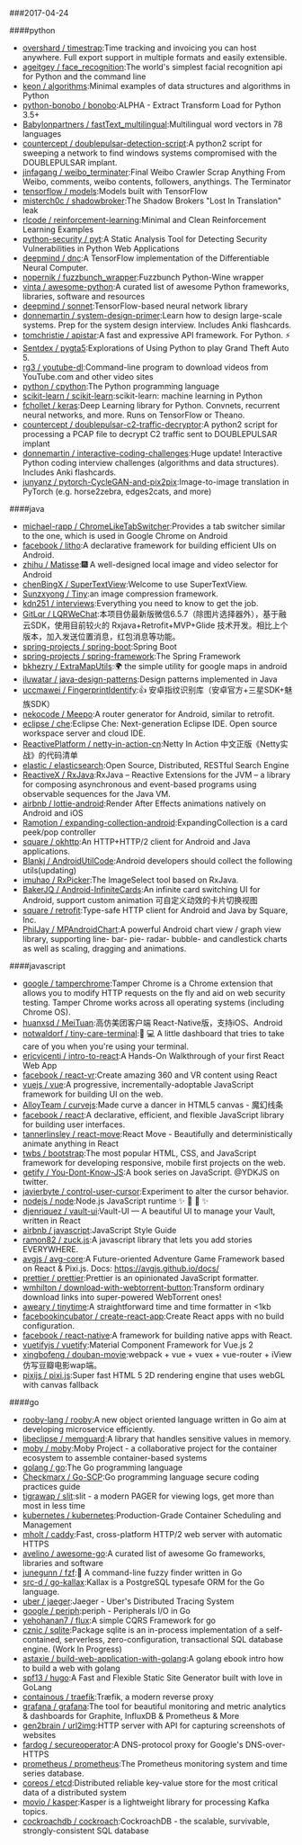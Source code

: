 ###2017-04-24

####python
* [overshard / timestrap](https://github.com/overshard/timestrap):Time tracking and invoicing you can host anywhere. Full export support in multiple formats and easily extensible.
* [ageitgey / face_recognition](https://github.com/ageitgey/face_recognition):The world's simplest facial recognition api for Python and the command line
* [keon / algorithms](https://github.com/keon/algorithms):Minimal examples of data structures and algorithms in Python
* [python-bonobo / bonobo](https://github.com/python-bonobo/bonobo):ALPHA - Extract Transform Load for Python 3.5+
* [Babylonpartners / fastText_multilingual](https://github.com/Babylonpartners/fastText_multilingual):Multilingual word vectors in 78 languages
* [countercept / doublepulsar-detection-script](https://github.com/countercept/doublepulsar-detection-script):A python2 script for sweeping a network to find windows systems compromised with the DOUBLEPULSAR implant.
* [jinfagang / weibo_terminater](https://github.com/jinfagang/weibo_terminater):Final Weibo Crawler Scrap Anything From Weibo, comments, weibo contents, followers, anythings. The Terminator
* [tensorflow / models](https://github.com/tensorflow/models):Models built with TensorFlow
* [misterch0c / shadowbroker](https://github.com/misterch0c/shadowbroker):The Shadow Brokers "Lost In Translation" leak
* [rlcode / reinforcement-learning](https://github.com/rlcode/reinforcement-learning):Minimal and Clean Reinforcement Learning Examples
* [python-security / pyt](https://github.com/python-security/pyt):A Static Analysis Tool for Detecting Security Vulnerabilities in Python Web Applications
* [deepmind / dnc](https://github.com/deepmind/dnc):A TensorFlow implementation of the Differentiable Neural Computer.
* [nopernik / fuzzbunch_wrapper](https://github.com/nopernik/fuzzbunch_wrapper):Fuzzbunch Python-Wine wrapper
* [vinta / awesome-python](https://github.com/vinta/awesome-python):A curated list of awesome Python frameworks, libraries, software and resources
* [deepmind / sonnet](https://github.com/deepmind/sonnet):TensorFlow-based neural network library
* [donnemartin / system-design-primer](https://github.com/donnemartin/system-design-primer):Learn how to design large-scale systems. Prep for the system design interview. Includes Anki flashcards.
* [tomchristie / apistar](https://github.com/tomchristie/apistar):A fast and expressive API framework. For Python. ⚡️
* [Sentdex / pygta5](https://github.com/Sentdex/pygta5):Explorations of Using Python to play Grand Theft Auto 5.
* [rg3 / youtube-dl](https://github.com/rg3/youtube-dl):Command-line program to download videos from YouTube.com and other video sites
* [python / cpython](https://github.com/python/cpython):The Python programming language
* [scikit-learn / scikit-learn](https://github.com/scikit-learn/scikit-learn):scikit-learn: machine learning in Python
* [fchollet / keras](https://github.com/fchollet/keras):Deep Learning library for Python. Convnets, recurrent neural networks, and more. Runs on TensorFlow or Theano.
* [countercept / doublepulsar-c2-traffic-decryptor](https://github.com/countercept/doublepulsar-c2-traffic-decryptor):A python2 script for processing a PCAP file to decrypt C2 traffic sent to DOUBLEPULSAR implant
* [donnemartin / interactive-coding-challenges](https://github.com/donnemartin/interactive-coding-challenges):Huge update! Interactive Python coding interview challenges (algorithms and data structures). Includes Anki flashcards.
* [junyanz / pytorch-CycleGAN-and-pix2pix](https://github.com/junyanz/pytorch-CycleGAN-and-pix2pix):Image-to-image translation in PyTorch (e.g. horse2zebra, edges2cats, and more)

####java
* [michael-rapp / ChromeLikeTabSwitcher](https://github.com/michael-rapp/ChromeLikeTabSwitcher):Provides a tab switcher similar to the one, which is used in Google Chrome on Android
* [facebook / litho](https://github.com/facebook/litho):A declarative framework for building efficient UIs on Android.
* [zhihu / Matisse](https://github.com/zhihu/Matisse):🎆 A well-designed local image and video selector for Android
* [chenBingX / SuperTextView](https://github.com/chenBingX/SuperTextView):Welcome to use SuperTextView.
* [Sunzxyong / Tiny](https://github.com/Sunzxyong/Tiny):an image compression framework.
* [kdn251 / interviews](https://github.com/kdn251/interviews):Everything you need to know to get the job.
* [GitLqr / LQRWeChat](https://github.com/GitLqr/LQRWeChat):本项目仿最新版微信6.5.7（除图片选择器外），基于融云SDK，使用目前较火的 Rxjava+Retrofit+MVP+Glide 技术开发。相比上个版本，加入发送位置消息，红包消息等功能。
* [spring-projects / spring-boot](https://github.com/spring-projects/spring-boot):Spring Boot
* [spring-projects / spring-framework](https://github.com/spring-projects/spring-framework):The Spring Framework
* [bkhezry / ExtraMapUtils](https://github.com/bkhezry/ExtraMapUtils):🌍 the simple utility for google maps in android
* [iluwatar / java-design-patterns](https://github.com/iluwatar/java-design-patterns):Design patterns implemented in Java
* [uccmawei / FingerprintIdentify](https://github.com/uccmawei/FingerprintIdentify):👍 安卓指纹识别库（安卓官方+三星SDK+魅族SDK）
* [nekocode / Meepo](https://github.com/nekocode/Meepo):A router generator for Android, similar to retrofit.
* [eclipse / che](https://github.com/eclipse/che):Eclipse Che: Next-generation Eclipse IDE. Open source workspace server and cloud IDE.
* [ReactivePlatform / netty-in-action-cn](https://github.com/ReactivePlatform/netty-in-action-cn):Netty In Action 中文正版《Netty实战》的代码清单
* [elastic / elasticsearch](https://github.com/elastic/elasticsearch):Open Source, Distributed, RESTful Search Engine
* [ReactiveX / RxJava](https://github.com/ReactiveX/RxJava):RxJava – Reactive Extensions for the JVM – a library for composing asynchronous and event-based programs using observable sequences for the Java VM.
* [airbnb / lottie-android](https://github.com/airbnb/lottie-android):Render After Effects animations natively on Android and iOS
* [Ramotion / expanding-collection-android](https://github.com/Ramotion/expanding-collection-android):ExpandingCollection is a card peek/pop controller
* [square / okhttp](https://github.com/square/okhttp):An HTTP+HTTP/2 client for Android and Java applications.
* [Blankj / AndroidUtilCode](https://github.com/Blankj/AndroidUtilCode):Android developers should collect the following utils(updating)
* [imuhao / RxPicker](https://github.com/imuhao/RxPicker):The ImageSelect tool based on RxJava.
* [BakerJQ / Android-InfiniteCards](https://github.com/BakerJQ/Android-InfiniteCards):An infinite card switching UI for Android, support custom animation 可自定义动效的卡片切换视图
* [square / retrofit](https://github.com/square/retrofit):Type-safe HTTP client for Android and Java by Square, Inc.
* [PhilJay / MPAndroidChart](https://github.com/PhilJay/MPAndroidChart):A powerful Android chart view / graph view library, supporting line- bar- pie- radar- bubble- and candlestick charts as well as scaling, dragging and animations.

####javascript
* [google / tamperchrome](https://github.com/google/tamperchrome):Tamper Chrome is a Chrome extension that allows you to modify HTTP requests on the fly and aid on web security testing. Tamper Chrome works across all operating systems (including Chrome OS).
* [huanxsd / MeiTuan](https://github.com/huanxsd/MeiTuan):高仿美团客户端 React-Native版，支持iOS、Android
* [notwaldorf / tiny-care-terminal](https://github.com/notwaldorf/tiny-care-terminal):💖 💻 A little dashboard that tries to take care of you when you're using your terminal.
* [ericvicenti / intro-to-react](https://github.com/ericvicenti/intro-to-react):A Hands-On Walkthrough of your first React Web App
* [facebook / react-vr](https://github.com/facebook/react-vr):Create amazing 360 and VR content using React
* [vuejs / vue](https://github.com/vuejs/vue):A progressive, incrementally-adoptable JavaScript framework for building UI on the web.
* [AlloyTeam / curvejs](https://github.com/AlloyTeam/curvejs):Made curve a dancer in HTML5 canvas - 魔幻线条
* [facebook / react](https://github.com/facebook/react):A declarative, efficient, and flexible JavaScript library for building user interfaces.
* [tannerlinsley / react-move](https://github.com/tannerlinsley/react-move):React Move - Beautifully and deterministically animate anything in React
* [twbs / bootstrap](https://github.com/twbs/bootstrap):The most popular HTML, CSS, and JavaScript framework for developing responsive, mobile first projects on the web.
* [getify / You-Dont-Know-JS](https://github.com/getify/You-Dont-Know-JS):A book series on JavaScript. @YDKJS on twitter.
* [javierbyte / control-user-cursor](https://github.com/javierbyte/control-user-cursor):Experiment to alter the cursor behavior.
* [nodejs / node](https://github.com/nodejs/node):Node.js JavaScript runtime ✨ 🐢 🚀 ✨
* [djenriquez / vault-ui](https://github.com/djenriquez/vault-ui):Vault-UI — A beautiful UI to manage your Vault, written in React
* [airbnb / javascript](https://github.com/airbnb/javascript):JavaScript Style Guide
* [ramon82 / zuck.js](https://github.com/ramon82/zuck.js):A javascript library that lets you add stories EVERYWHERE.
* [avgjs / avg-core](https://github.com/avgjs/avg-core):A Future-oriented Adventure Game Framework based on React & Pixi.js. Docs: https://avgjs.github.io/docs/
* [prettier / prettier](https://github.com/prettier/prettier):Prettier is an opinionated JavaScript formatter.
* [wmhilton / download-with-webtorrent-button](https://github.com/wmhilton/download-with-webtorrent-button):Transform ordinary download links into super-powered WebTorrent ones!
* [aweary / tinytime](https://github.com/aweary/tinytime):A straightforward time and time formatter in <1kb
* [facebookincubator / create-react-app](https://github.com/facebookincubator/create-react-app):Create React apps with no build configuration.
* [facebook / react-native](https://github.com/facebook/react-native):A framework for building native apps with React.
* [vuetifyjs / vuetify](https://github.com/vuetifyjs/vuetify):Material Component Framework for Vue.js 2
* [xingbofeng / douban-movie](https://github.com/xingbofeng/douban-movie):webpack + vue + vuex + vue-router + iView仿写豆瓣电影wap端。
* [pixijs / pixi.js](https://github.com/pixijs/pixi.js):Super fast HTML 5 2D rendering engine that uses webGL with canvas fallback

####go
* [rooby-lang / rooby](https://github.com/rooby-lang/rooby):A new object oriented language written in Go aim at developing microservice efficiently.
* [libeclipse / memguard](https://github.com/libeclipse/memguard):A library that handles sensitive values in memory.
* [moby / moby](https://github.com/moby/moby):Moby Project - a collaborative project for the container ecosystem to assemble container-based systems
* [golang / go](https://github.com/golang/go):The Go programming language
* [Checkmarx / Go-SCP](https://github.com/Checkmarx/Go-SCP):Go programming language secure coding practices guide
* [tigrawap / slit](https://github.com/tigrawap/slit):slit - a modern PAGER for viewing logs, get more than most in less time
* [kubernetes / kubernetes](https://github.com/kubernetes/kubernetes):Production-Grade Container Scheduling and Management
* [mholt / caddy](https://github.com/mholt/caddy):Fast, cross-platform HTTP/2 web server with automatic HTTPS
* [avelino / awesome-go](https://github.com/avelino/awesome-go):A curated list of awesome Go frameworks, libraries and software
* [junegunn / fzf](https://github.com/junegunn/fzf):🌸 A command-line fuzzy finder written in Go
* [src-d / go-kallax](https://github.com/src-d/go-kallax):Kallax is a PostgreSQL typesafe ORM for the Go language.
* [uber / jaeger](https://github.com/uber/jaeger):Jaeger - Uber's Distributed Tracing System
* [google / periph](https://github.com/google/periph):periph - Peripherals I/O in Go
* [yehohanan7 / flux](https://github.com/yehohanan7/flux):A simple CQRS Framework for go
* [cznic / sqlite](https://github.com/cznic/sqlite):Package sqlite is an in-process implementation of a self-contained, serverless, zero-configuration, transactional SQL database engine. (Work In Progress)
* [astaxie / build-web-application-with-golang](https://github.com/astaxie/build-web-application-with-golang):A golang ebook intro how to build a web with golang
* [spf13 / hugo](https://github.com/spf13/hugo):A Fast and Flexible Static Site Generator built with love in GoLang
* [containous / traefik](https://github.com/containous/traefik):Træfik, a modern reverse proxy
* [grafana / grafana](https://github.com/grafana/grafana):The tool for beautiful monitoring and metric analytics & dashboards for Graphite, InfluxDB & Prometheus & More
* [gen2brain / url2img](https://github.com/gen2brain/url2img):HTTP server with API for capturing screenshots of websites
* [fardog / secureoperator](https://github.com/fardog/secureoperator):A DNS-protocol proxy for Google's DNS-over-HTTPS
* [prometheus / prometheus](https://github.com/prometheus/prometheus):The Prometheus monitoring system and time series database.
* [coreos / etcd](https://github.com/coreos/etcd):Distributed reliable key-value store for the most critical data of a distributed system
* [movio / kasper](https://github.com/movio/kasper):Kasper is a lightweight library for processing Kafka topics.
* [cockroachdb / cockroach](https://github.com/cockroachdb/cockroach):CockroachDB - the scalable, survivable, strongly-consistent SQL database
